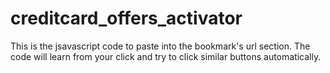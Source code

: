 # creditcard_offers_activator
This is the jsavascript code to paste into the bookmark's url section.
The code will learn from your click and try to click similar buttons automatically.

